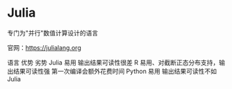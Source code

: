 # Julia
专门为"并行"数值计算设计的语言


官网：https://julialang.org


语言 优势 劣势 
Julia 易用 输出结果可读性很差 
R 易用、对截断正态分布支持，输出结果可读性强 第一次编译会额外花费时间 
Python 易用 输出结果可读性不如Julia
